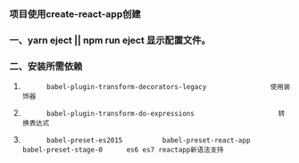 ### 项目使用create-react-app创建

### 一、yarn eject \|\| npm run eject 显示配置文件。

### 二、安装所需依赖

1.           babel-plugin-transform-decorators-legacy                使用装饰器
2.           babel-plugin-transform-do-expressions                     转换表达式
3.           babel-preset-es2015          babel-preset-react-app     babel-preset-stage-0      es6 es7 reactapp新语法支持



